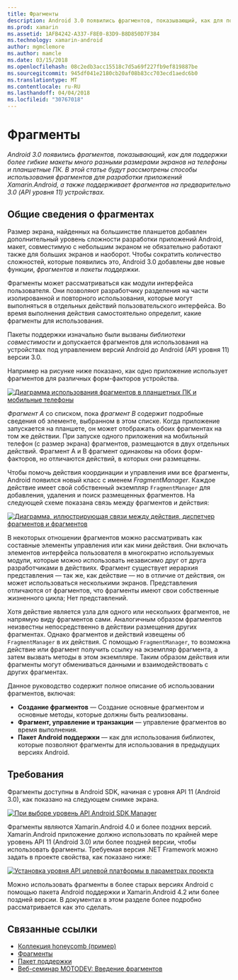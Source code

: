 ```yaml
---
title: Фрагменты
description: Android 3.0 появились фрагментов, показывающий, как для поддержки более гибкие макеты много разными размерами экранов на телефоны и планшетные ПК. В этой статье будут рассмотрены способы использования фрагментов для разработки приложений Xamarin.Android, а также поддерживает фрагментов на предварительно 3.0 (API уровня 11) устройствах.
ms.prod: xamarin
ms.assetid: 1AFB4242-A337-F8E0-83D9-B8D850D7F384
ms.technology: xamarin-android
author: mgmclemore
ms.author: mamcle
ms.date: 03/15/2018
ms.openlocfilehash: 08c2edb3acc15518c7d5a69f227fb9ef819887be
ms.sourcegitcommit: 945df041e2180cb20af08b83cc703ecd1aedc6b0
ms.translationtype: MT
ms.contentlocale: ru-RU
ms.lasthandoff: 04/04/2018
ms.locfileid: "30767018"
---
```

# <a name="fragments"></a>Фрагменты

_Android 3.0 появились фрагментов, показывающий, как для поддержки более гибкие макеты много разными размерами экранов на телефоны и планшетные ПК. В этой статье будут рассмотрены способы использования фрагментов для разработки приложений Xamarin.Android, а также поддерживает фрагментов на предварительно 3.0 (API уровня 11) устройствах._

## <a name="fragments-overview"></a>Общие сведения о фрагментах

Размер экрана, найденных на большинстве планшетов добавлен дополнительный уровень сложности разработки приложений Android, макет, совместимую с небольшим экраном не обязательно работают также для больших экранов и наоборот. Чтобы сократить количество сложностей, которые появились это, Android 3.0 добавлены две новые функции, *фрагментов* и *пакеты поддержки*.

Фрагменты может рассматриваться как модули интерфейса пользователя. Они позволяют разработчику разделения на части изолированной и повторного использования, которые могут выполняться в отдельных действий пользовательского интерфейса. Во время выполнения действия самостоятельно определит, какие фрагменты для использования.

Пакеты поддержки изначально были вызваны *библиотеки совместимости* и допускается фрагментов для использования на устройствах под управлением версий Android до Android (API уровня 11) версии 3.0.

Например на рисунке ниже показано, как одно приложение использует фрагментов для различных форм-факторов устройства.

[![Диаграмма использования фрагментов в планшетных ПК и мобильные телефоны](images/00.png)](images/00.png#lightbox)

*Фрагмент A* со списком, пока *фрагмент B* содержит подробные сведения об элементе, выбранном в этом списке. Когда приложение запускается на планшете, он может отображать обоих фрагментах на том же действии. При запуске одного приложения на мобильный телефон (с размер экрана) фрагментов, размещаются в двух отдельных действий. Фрагмент A и B фрагмент одинаковы на обоих форм-факторов, но отличаются действий, в которых они размещены.

Чтобы помочь действия координации и управления ими все фрагменты, Android появился новый класс с именем *FragmentManager*. Каждое действие имеет свой собственный экземпляр `FragmentManager` для добавления, удаления и поиск размещенных фрагментов. На следующей схеме показана связь между фрагментов и действия:

[![Диаграмма, иллюстрирующая связи между действия, диспетчер фрагментов и фрагментов](images/01.png)](images/01.png#lightbox)

В некоторых отношении фрагментов можно рассматривать как составные элементы управления или как мини действия. Они включать элементов интерфейса пользователя в многократно используемых модули, которые можно использовать независимо друг от друга разработчиками в действиях. Фрагмент существует иерархия представления — так же, как действие — но в отличие от действия, он может использоваться несколькими экранов. Представления отличаются от фрагментов, что фрагменты имеют свои собственные жизненного цикла; Нет представлений.

Хотя действие является узла для одного или нескольких фрагментов, не напрямую виду фрагментов сами. Аналогичным образом фрагментов неизвестны непосредственно в действии размещения других фрагментах. Однако фрагментов и действий извещены об `FragmentManager` в их действия. С помощью `FragmentManager`, то возможна действие или фрагмент получить ссылку на экземпляр фрагмента, а затем вызвать методы в этом экземпляре. Таким образом действия или фрагменты могут обмениваться данными и взаимодействовать с других фрагментах.

Данное руководство содержит полное описание об использовании фрагментов, включая:

-   **Создание фрагментов** — Создание основные фрагментом и основные методы, которые должны быть реализованы.
-   **Фрагмент, управление и транзакции** — управление фрагментов во время выполнения.
-   **Пакет Android поддержки** — как для использования библиотек, которые позволяют фрагменты для использования в предыдущих версиях Android.


## <a name="requirements"></a>Требования

Фрагменты доступны в Android SDK, начиная с уровня API 11 (Android 3.0), как показано на следующем снимке экрана.

[![При выборе уровень API Android SDK Manager](images/02.png)](images/02.png#lightbox)

Фрагменты являются Xamarin.Android 4.0 и более поздних версий. Xamarin.Android приложение должно использовать по крайней мере уровень API 11 (Android 3.0) или более поздней версии, чтобы использовать фрагменты. Требуемая версия .NET Framework можно задать в проекте свойства, как показано ниже:

[![Установка уровня API целевой платформы в параметрах проекта](images/03-sml.png)](images/03.png#lightbox)

Можно использовать фрагменты в более старых версиях Android с помощью пакета Android поддержки и Xamarin.Android 4.2 или более поздней версии. В документах в этом разделе более подробно рассматривается как это сделать.


## <a name="related-links"></a>Связанные ссылки

- [Коллекция honeycomb (пример)](https://developer.xamarin.com/samples/monodroid/HoneycombGallery)
- [Фрагменты](http://developer.android.com/guide/topics/fundamentals/fragments.html)
- [Пакет поддержки](http://developer.android.com/sdk/compatibility-library.html)
- [Веб-семинар MOTODEV: Введение фрагментов](http://motodev.adobeconnect.com/p9h1aqk3ttn/)
